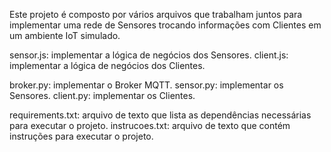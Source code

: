 Este projeto é composto por vários arquivos que trabalham juntos para implementar uma rede de Sensores trocando informações com Clientes em um ambiente IoT simulado.



sensor.js: implementar a lógica de negócios dos Sensores.
client.js: implementar a lógica de negócios dos Clientes.

broker.py: implementar o Broker MQTT.
sensor.py: implementar os Sensores.
client.py: implementar os Clientes.


requirements.txt: arquivo de texto que lista as dependências necessárias para executar o projeto.
instrucoes.txt: arquivo de texto que contém instruções para executar o projeto.